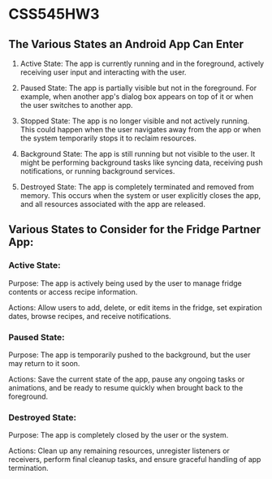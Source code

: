 # CSS545HW3
## The Various States an Android App Can Enter
1. Active State: The app is currently running and in the foreground, actively receiving user input and interacting with the user.

2. Paused State: The app is partially visible but not in the foreground. For example, when another app's dialog box appears on top of it or when the user switches to another app.

3. Stopped State: The app is no longer visible and not actively running. This could happen when the user navigates away from the app or when the system temporarily stops it to reclaim resources.

4. Background State: The app is still running but not visible to the user. It might be performing background tasks like syncing data, receiving push notifications, or running background services.

5. Destroyed State: The app is completely terminated and removed from memory. This occurs when the system or user explicitly closes the app, and all resources associated with the app are released.

## Various States to Consider for the Fridge Partner App:

### Active State:
Purpose: The app is actively being used by the user to manage fridge contents or access recipe information.

Actions: Allow users to add, delete, or edit items in the fridge, set expiration dates, browse recipes, and receive notifications.

### Paused State:
Purpose: The app is temporarily pushed to the background, but the user may return to it soon.

Actions: Save the current state of the app, pause any ongoing tasks or animations, and be ready to resume quickly when brought back to the foreground.

### Destroyed State:
Purpose: The app is completely closed by the user or the system.

Actions: Clean up any remaining resources, unregister listeners or receivers, perform final cleanup tasks, and ensure graceful handling of app termination.
